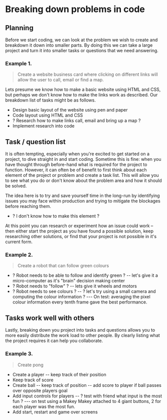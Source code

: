 # Breaking down problems in code
## Planning

Before we start coding, we can look at the problem we wish to create and breakdown it down into smaller parts. By doing this we can take a large project and turn it into smaller tasks or questions that we need answering.

### Example 1.
> Create a website business card where clicking on different links will allow the user to call, email or find a map.

Lets presume we know how to make a basic website using HTML and CSS, but perhaps we don't know how to make the links work as described. Our breakdown list of tasks might be as follows.

- Design basic layout of the website using pen and paper
- Code layout using HTML and CSS
- ? Research how to make links call, email and bring up a map ?
- Implement research into code

## Task / question list

It is often tempting, especially when you're excited to get started on a project, to dive straight in and start coding. Sometime this is fine: when you have thought through before-hand what is required for the project to function. However, it can often be of benefit to first think about each element of the project or problem and create a task list. This will allow you to see what you do or don't know about the problem area and how it should be solved.

The idea here is to try and save yourself time in the long-run by identifying issues you may face within production and trying to mitigate the blockages before reaching them.

- ? I don't know how to make this element ?

At this point you can research or experiment how an issue could work – then either start the project as you have found a possible solution, keep researching other solutions, or find that your project is not possible in it's current form.


### Example 2.
> Create a robot that can follow green colours

- ? Robot needs to be able to follow and identify green ?
-- let's give it a micro-computer as it's "brain" decision making center
- ? Robot needs to "follow" ?
-- lets give it wheels and motors
- ? Robot needs to see colours ?
-- ? let's try using a small camera and computing the colour information ?
---  On test: averaging the pixel colour information every tenth frame gave the best performance.

## Tasks work well with others

Lastly, breaking down you project into tasks and questions allows you to more easily distribute the work load to other people. By clearly listing what the project requires it can help you collaborate.

### Example 3.
> Create pong

- Create a player
-- keep track of their position
- Keep track of score
- Create ball
-- keep track of position
-- add score to player if ball passes over opposite players goal
- Add input controls for players
-- ? test with friend what input is the most fun ?
--- on test using a Makey Makey attached to 4 giant buttons, 2 for each player was the most fun.
- Add start, restart and game over screens
